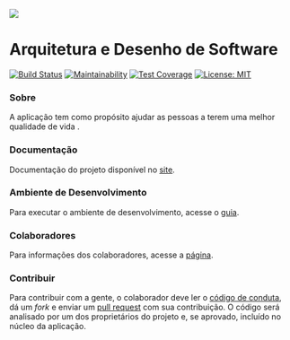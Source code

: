 ![](https://github.com/ads-unbind/unbind/blob/master/wiki/docs/extras/identidade-visual/brand-logo/logo-unbind.jpg)
# Arquitetura e Desenho de Software

[![Build Status](https://travis-ci.com/ads-unbind/unbind.svg?branch=master)](https://travis-ci.com/ads-unbind/unbind.svg?branch=master) [![Maintainability](https://api.codeclimate.com/v1/badges/05195c234dc6124cf641/maintainability)](https://codeclimate.com/github/ads-unbind/unbind/maintainability)  [![Test Coverage](https://api.codeclimate.com/v1/badges/05195c234dc6124cf641/test_coverage)](https://codeclimate.com/github/ads-unbind/unbind/test_coverage)    [![License: MIT](https://img.shields.io/badge/License-MIT-yellow.svg)](https://opensource.org/licenses/MIT)

### Sobre
A aplicação tem como propósito ajudar as pessoas a terem uma melhor qualidade de vida . 

### Documentação
Documentação do projeto disponível no [site](https://ads-unbind.github.io/unbind/).

### Ambiente de Desenvolvimento
Para executar o ambiente de desenvolvimento, acesse o [guia](https://ads-unbind.github.io/unbind/extras/ambiente/).

### Colaboradores
Para informações dos colaboradores, acesse a [página](https://ads-unbind.github.io/unbind/#colaboradores).

### Contribuir
Para contribuir com a gente, o colaborador deve ler o [código de conduta](https://github.com/ads-unbind/unbind/blob/master/.github/CODE_OF_CONDUCT.md), dá um _fork_ e enviar um [pull request](https://github.com/ads-unbind/unbind/pulls) com sua contribuição.
O código será analisado por um dos proprietários do projeto e, se aprovado, incluído no núcleo da aplicação.
